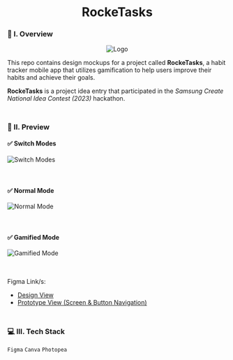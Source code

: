 <div align="center">
  <h1>RockeTasks</h1>
</div>

### 🧐 I. Overview
<div align="center">
  <img src="https://github.com/m3mentomor1/RockeTasks-Design/assets/95956735/f95be5d6-2083-4b35-ac72-99ac84830f67" alt="Logo">
</div>

This repo contains design mockups for a project called **RockeTasks**, a habit tracker mobile app that utilizes gamification to help users improve their habits and achieve their goals. 

**RockeTasks** is a project idea entry that participated in the *Samsung Create National Idea Contest (2023)* hackathon.
<br><br>
##

### 👀 II. Preview

#### ✅ Switch Modes

![Switch Modes](https://github.com/m3mentomor1/RockeTasks-Design/assets/95956735/dc625ef0-2769-4974-a13c-ac73c556e9c7)
<br><br><br>

#### ✅ Normal Mode

![Normal Mode](https://github.com/m3mentomor1/RockeTasks-Design/assets/95956735/3e5ff691-652a-4bd7-a2dc-e103f1215891)
<br><br><br>

#### ✅ Gamified Mode

![Gamified Mode](https://github.com/m3mentomor1/RockeTasks-Design/assets/95956735/ccea74f9-a55f-4d30-9a23-4b0d578010e5)
<br><br><br>

Figma Link/s: 
- [Design View](https://www.figma.com/design/kNiSeQQi3xzNm5Iro6YTsN/RockeTasks?node-id=0-1&t=6WJVM7vvCEslKSF5-1)
- [Prototype View (Screen & Button Navigation)](https://www.figma.com/proto/kNiSeQQi3xzNm5Iro6YTsN/RockeTasks?node-id=13-4&t=8S1S7xFd0fH7bS0V-1&scaling=scale-down&content-scaling=fixed&page-id=0%3A1&starting-point-node-id=13%3A4)
<br><br>
##

### 💻 III. Tech Stack

``Figma`` ``Canva`` ``Photopea``
